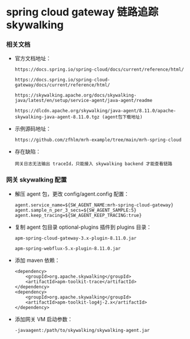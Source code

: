 
# spring cloud gateway 链路追踪 skywalking

### 相关文档

  * 官方文档地址：

        https://docs.spring.io/spring-cloud/docs/current/reference/html/

        https://docs.spring.io/spring-cloud-gateway/docs/current/reference/html/

        https://skywalking.apache.org/docs/skywalking-java/latest/en/setup/service-agent/java-agent/readme

        https://dlcdn.apache.org/skywalking/java-agent/8.11.0/apache-skywalking-java-agent-8.11.0.tgz (agent包下载地址)

  * 示例源码地址：

        https://github.com/zfhlm/mrh-example/tree/main/mrh-spring-cloud

  * 存在缺陷：

        网关日志无法输出 traceId，只能接入 skywalking backend 才能查看链路

### 网关 skywalking 配置

  * 解压 agent 包，更改 config/agent.config 配置：

        agent.service_name=${SW_AGENT_NAME:mrh-spring-cloud-gateway}
        agent.sample_n_per_3_secs=${SW_AGENT_SAMPLE:5}
        agent.keep_tracing=${SW_AGENT_KEEP_TRACING:true}

  * 复制 agent 包目录 optional-plugins 插件到 plugins 目录：

        apm-spring-cloud-gateway-3.x-plugin-8.11.0.jar

        apm-spring-webflux-5.x-plugin-8.11.0.jar

  * 添加 maven 依赖：

        <dependency>
            <groupId>org.apache.skywalking</groupId>
            <artifactId>apm-toolkit-trace</artifactId>
        </dependency>
        <dependency>
            <groupId>org.apache.skywalking</groupId>
            <artifactId>apm-toolkit-log4j-2.x</artifactId>
        </dependency>

  * 添加网关 VM 启动参数：

        -javaagent:/path/to/skywalking/skywalking-agent.jar
